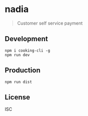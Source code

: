 # nadia
> Customer self service payment

## Development

```shell
npm i cooking-cli -g
npm run dev
```

## Production
```
npm run dist
```

## License
ISC
